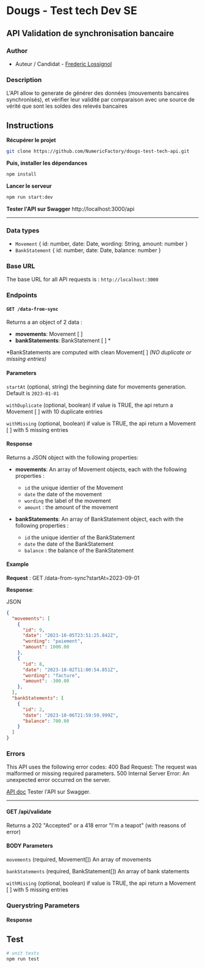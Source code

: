
# Dougs - Test tech Dev SE
## API Validation de synchronisation bancaire

### Author
- Auteur / Candidat - [Frederic Lossignol](https://www.linkedin.com/in/flossignol/)

### Description
L'API allow to generate de générer des données (mouvements bancaires synchronisés), et vérifier leur validité par comparaison avec une source de vérité que sont les soldes des relevés bancaires

## Instructions

**Récupérer le projet**
```bash
git clone https://github.com/NumericFactory/dougs-test-tech-api.git
```

**Puis, installer les dépendances**
```bash
npm install
```
**Lancer le serveur**
```bash
npm run start:dev
```

**Tester l'API sur Swagger**
http://localhost:3000/api

---------------------

### Data types

- `Movement`  { id: number, date: Date, wording: String, amount: number }
- `BankStatement`  { id: number, date: Date, balance: number }


### Base URL

The base URL for all API requests is : 
`http://localhost:3000`

### Endpoints

#### `GET /data-from-sync`

Returns a an object of 2 data : 
- **movements**: Movement [ ]
- **bankStatements**: BankStatement [ ] * 

*BankStatements are computed with clean Movement[ ] 
*(NO duplicate or missing entries)*

#### Parameters

`startAt` (optional, string)
the beginning date for movements generation. Default is `2023-01-01`

`withDuplicate` (optional, boolean)
if value is TRUE, the api return a Movement [ ] with 10 duplicate entries

`withMissing` (optional, boolean)
if value is TRUE, the api return a Movement [ ] with 5 missing entries


#### Response

Returns a JSON object with the following properties:

- **movements**: An array of  Movement objects, each with the following properties : 
  - `id` the unique identier of the Movement
  - `date` the date of the movement
  - `wording` the label of the movement
  - `amount` : the amount of the movement

- **bankStatements**: An array of BankStatement object, each with the following properties : 
  - `id` the unique identier of the BankStatement
  - `date` the date of the BankStatement
  - `balance` : the balance of the BankStatement

#### Example

**Request** :
GET /data-from-sync?startAt=2023-09-01

**Response**:

JSON

```json
{
  "movements": [
    {
      "id": 9,
      "date": "2023-10-05T23:51:25.842Z",
      "wording": "paiement",
      "amount": 1000.00
    },
    {
      "id": 8,
      "date": "2023-10-02T11:00:54.851Z",
      "wording": "facture",
      "amount": -300.00
    },
  ],
  "bankStatements": [
    {
      "id": 2,
      "date": "2023-10-06T21:59:59.999Z",
      "balance": 700.00
    }
  ]
}

```

### Errors

This API uses the following error codes:
400 Bad Request: The request was malformed or missing required parameters.
500 Internal Server Error: An unexpected error occurred on the server.

[API doc](localhost:3000/api) Tester l'API sur Swagger.


-------------------















 
#### GET /api/validate

Returns a 202 "Accepted" or a 418 error "I'm a teapot" (with reasons of error)

#### BODY Parameters

`movements` (required, Movement[])
An array of movements

`bankStatements` (required, BankStatement[])
An array of bank statements

`withMissing` (optional, boolean)
if value is TRUE, the api return a Movement [ ] with 5 missing entries

### Querystring Parameters



#### Response





















## Test
```bash
# unit tests
npm run test
```




